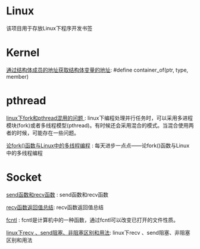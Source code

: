 # Linux
该项目用于存放Linux下程序开发书签


Kernel
==
[通过结构体成员的地址获取结构体变量的地址](https://blog.csdn.net/nawuyao/article/details/52693135): #define container_of(ptr, type, member) 

pthread 
==
[linux下fork和pthread混用的问题 ](https://blog.csdn.net/dux003/article/details/6001459) : linux下编程处理并行任务时，可以采用多进程模块(fork)或者多线程模型(pthread)。有时候还会采用混合的模式。当混合使用两者的时候，可能存在一些问题。 

[论fork()函数与Linux中的多线程编程](https://www.cnblogs.com/hrhguanli/p/3779283.html) : 每天进步一点点——论fork()函数与Linux中的多线程编程  


Socket
==
[send函数和recv函数](https://www.cnblogs.com/tianlangshu/p/6795681.html) : send函数和recv函数 

[recv函数返回值总结](https://blog.csdn.net/hq354974212/article/details/76077635): recv函数返回值总结 

[fcntl](https://baike.baidu.com/item/fcntl/6860021?fr=aladdin) : fcntl是计算机中的一种函数，通过fcntl可以改变已打开的文件性质。 

[linux下recv 、send阻塞、非阻塞区别和用法](https://blog.csdn.net/gufeijunchi/article/details/41519205): linux下recv 、send阻塞、非阻塞区别和用法 














